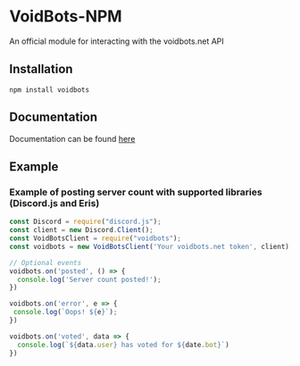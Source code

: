 # VoidBots-NPM
An official module for interacting with the voidbots.net API

## Installation
`npm install voidbots`

## Documentation
Documentation can be found [here](https://docs.voidbots.net/)

## Example

### Example of posting server count with supported libraries (Discord.js and Eris)
```js
const Discord = require("discord.js");
const client = new Discord.Client();
const VoidBotsClient = require("voidbots");
const voidbots = new VoidBotsClient('Your voidbots.net token', client);

// Optional events
voidbots.on('posted', () => {
  console.log('Server count posted!');
})

voidbots.on('error', e => {
 console.log(`Oops! ${e}`);
})

voidbots.on('voted', data => {
  console.log(`${data.user} has voted for ${date.bot}`)
})
```
